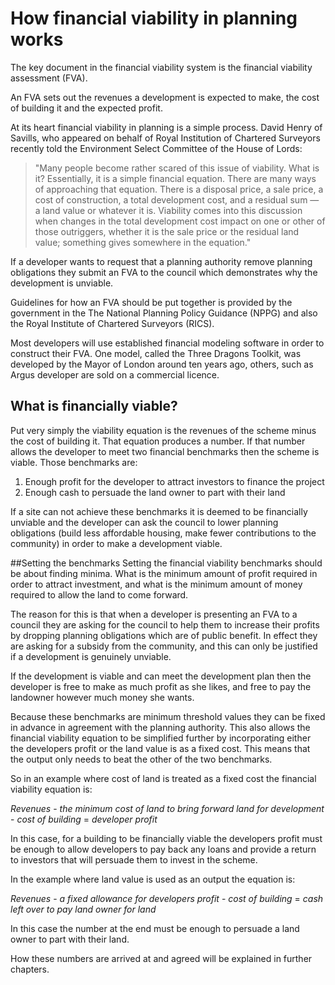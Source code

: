 # How financial viability in planning works

The key document in the financial viability system is the financial viability assessment (FVA). 

An FVA sets out the revenues a development is expected to make, the cost of building it and the expected profit.

At its heart financial viability in planning is a simple process. David Henry of Savills, who appeared on behalf of Royal Institution of Chartered Surveyors recently told the Environment Select Committee of the House of Lords:

>"Many people become rather scared of this issue of viability. What is it? Essentially, it is a simple financial equation. There are many ways of approaching that equation. There is a disposal price, a sale price, a cost of construction, a total development cost, and a residual sum — a land value or whatever it is. Viability comes into this discussion when changes in the total development cost impact on one or other of those outriggers, whether it is the sale price or the residual land value; something gives somewhere in the equation."

If a developer wants to request that a planning authority remove planning obligations they submit an FVA to the council which demonstrates why the development is unviable. 

Guidelines for how an FVA should be put together is provided by the government in the The National Planning Policy Guidance (NPPG) and also the Royal Institute of Chartered Surveyors (RICS). 

Most developers will use established financial modeling software in order to construct their FVA. One model, called the Three Dragons Toolkit, was developed by the Mayor of London around ten years ago, others, such as Argus developer are sold on a commercial licence. 

## What is financially viable? 

Put very simply the viability equation is the revenues of the scheme minus the cost of building it. That equation produces a number. If that number allows the developer to meet two financial benchmarks then the scheme is viable. Those benchmarks are:

1. Enough profit for the developer to attract investors to finance the project
2. Enough cash to persuade the land owner to part with their land

If a site can not achieve these benchmarks it is deemed to be financially unviable and the developer can ask the council to lower planning obligations \(build less affordable housing, make fewer contributions to the community\) in order to make a development viable.

##Setting the benchmarks
Setting the financial viability benchmarks should be about finding minima. What is the minimum amount of profit required in order to attract investment, and what is the minimum amount of money required to allow the land to come forward. 

The reason for this is that when a developer is presenting an FVA to a council they are asking for the council to help them to increase their profits by dropping planning obligations which are of public benefit. In effect they are asking for a subsidy from the community, and this can only be justified if a development is genuinely unviable. 

If the development is viable and can meet the development plan then the developer is free to make as much profit as she likes, and free to pay the landowner however much money she wants.

Because these benchmarks are minimum threshold values they can be fixed in advance in agreement with the planning authority. This also allows the financial viability equation to be simplified further by incorporating either the developers profit or the land value is as a fixed cost. This means that the output only needs to beat the other of the two benchmarks. 

So in an example where cost of land is treated as a fixed cost the financial viability equation is: 

*Revenues* - *the minimum cost of land to bring forward land for development* - *cost of building* = *developer profit*  

In this case, for a building to be financially viable the developers profit must be enough to allow developers to pay back any loans and provide a return to investors that will persuade them to invest in the scheme.

In the example where land value is used as an output the equation is:

*Revenues* - *a fixed allowance for developers profit* - *cost of building* = *cash left over to pay land owner for land*

In this case the number at the end must be enough to persuade a land owner to part with their land. 

How these numbers are arrived at and agreed will be explained in further chapters. 
